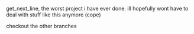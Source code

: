 get_next_line, the worst project i have ever done.
ill hopefully wont have to deal with stuff like this anymore (cope)

checkout the other branches